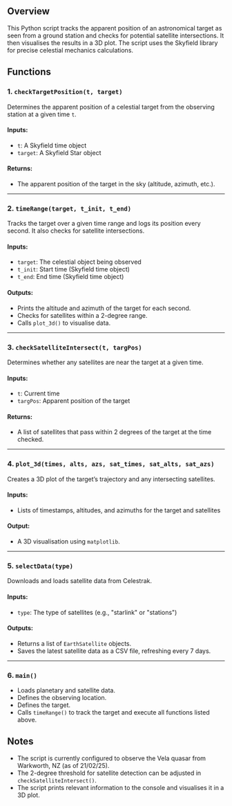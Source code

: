 ## Overview
This Python script tracks the apparent position of an astronomical target as seen from a ground station and checks for potential satellite intersections. It then visualises the results in a 3D plot. The script uses the Skyfield library for precise celestial mechanics calculations.

## Functions

### 1. `checkTargetPosition(t, target)`
Determines the apparent position of a celestial target from the observing station at a given time `t`.

#### Inputs:
- `t`: A Skyfield time object
- `target`: A Skyfield Star object

#### Returns:
- The apparent position of the target in the sky (altitude, azimuth, etc.).

---

### 2. `timeRange(target, t_init, t_end)`
Tracks the target over a given time range and logs its position every second. It also checks for satellite intersections.

#### Inputs:
- `target`: The celestial object being observed
- `t_init`: Start time (Skyfield time object)
- `t_end`: End time (Skyfield time object)

#### Outputs:
- Prints the altitude and azimuth of the target for each second.
- Checks for satellites within a 2-degree range.
- Calls `plot_3d()` to visualise data.

---

### 3. `checkSatelliteIntersect(t, targPos)`
Determines whether any satellites are near the target at a given time.

#### Inputs:
- `t`: Current time
- `targPos`: Apparent position of the target

#### Returns:
- A list of satellites that pass within 2 degrees of the target at the time checked.

---

### 4. `plot_3d(times, alts, azs, sat_times, sat_alts, sat_azs)`
Creates a 3D plot of the target’s trajectory and any intersecting satellites.

#### Inputs:
- Lists of timestamps, altitudes, and azimuths for the target and satellites

#### Output:
- A 3D visualisation using `matplotlib`.

---

### 5. `selectData(type)`
Downloads and loads satellite data from Celestrak.

#### Inputs:
- `type`: The type of satellites (e.g., "starlink" or "stations")

#### Outputs:
- Returns a list of `EarthSatellite` objects.
- Saves the latest satellite data as a CSV file, refreshing every 7 days.

---

### 6. `main()`
- Loads planetary and satellite data.
- Defines the observing location.
- Defines the target.
- Calls `timeRange()` to track the target and execute all functions listed above.

## Notes
- The script is currently configured to observe the Vela quasar from Warkworth, NZ (as of 21/02/25).
- The 2-degree threshold for satellite detection can be adjusted in `checkSatelliteIntersect()`.
- The script prints relevant information to the console and visualises it in a 3D plot.

